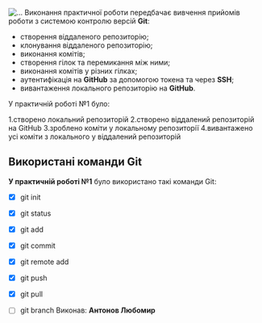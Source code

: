 ![...](https://media.ztu.edu.ua/wp-content/uploads/2020/02/Group-6-1-1536x465.png)
Виконання практичної роботи передбачає вивчення прийомів роботи з системою контролю версій **Git**:
+ створення віддаленого репозиторію;
+ клонування віддаленого репозиторію;
+ виконання комітів;
+ створення гілок та перемикання між ними;
+ виконання комітів у різних гілках;
+ аутентифікація на **GitHub** за допомогою токена та через **SSH**;
+ вивантаження локального репозиторію на **GitHub**.

У практичній роботі №1 було:

1.створено локальний репозиторій
2.створено віддалений репозиторій на GitHub
3.зроблено коміти у локальному репозиторії
4.вивантажено усі коміти з локального у віддалений репозиторій


## Використані команди Git ##
**У практичній роботі №1** було використано такі команди Git:
- [x] git init
- [x] git status
- [x] git add
- [x] git commit
- [x] git remote add
- [x] git push
- [x] git pull
- [ ] git branch
Виконав: **Антонов Любомир**


